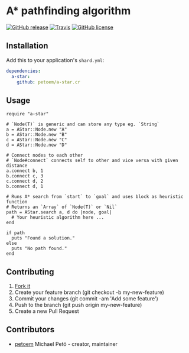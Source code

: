 # A* pathfinding algorithm

[![GitHub release](https://img.shields.io/github/release/petoem/a-star.cr.svg?style=flat-square)](https://github.com/petoem/a-star.cr/releases)
[![Travis](https://img.shields.io/travis/petoem/a-star.cr.svg?style=flat-square)](https://travis-ci.org/petoem/a-star.cr)
[![GitHub license](https://img.shields.io/badge/license-MIT-blue.svg?style=flat-square)](https://github.com/petoem/a-star.cr/blob/master/LICENSE)

## Installation

Add this to your application's `shard.yml`:

```yaml
dependencies:
  a-star:
    github: petoem/a-star.cr
```

## Usage

```crystal
require "a-star"

# `Node(T)` is generic and can store any type eg. `String`
a = AStar::Node.new "A"
b = AStar::Node.new "B"
c = AStar::Node.new "C"
d = AStar::Node.new "D"

# Connect nodes to each other
# `Node#connect` connects self to other and vice versa with given distance
a.connect b, 1
b.connect c, 3
c.connect d, 2
b.connect d, 1

# Runs A* search from `start` to `goal` and uses block as heuristic function
# Returns an `Array` of `Node(T)` or `Nil`
path = AStar.search a, d do |node, goal|
  # Your heuristic algorithm here ...
end

if path
  puts "Found a solution."
else
  puts "No path found."
end
```

## Contributing

1. [Fork it](https://github.com/petoem/a-star.cr/fork)
2. Create your feature branch (git checkout -b my-new-feature)
3. Commit your changes (git commit -am 'Add some feature')
4. Push to the branch (git push origin my-new-feature)
5. Create a new Pull Request

## Contributors

- [petoem](https://github.com/petoem) Michael Petö - creator, maintainer
